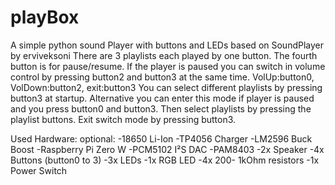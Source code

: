 # playBox
A simple python sound Player with buttons and LEDs based on SoundPlayer by erviveksoni
There are 3 playlists each played by one button. The fourth button is for pause/resume. 
If the player is paused you can switch in volume control by pressing button2 and button3 at the same time. VolUp:button0, VolDown:button2, exit:button3
You can select different playlists by pressing button3 at startup. Alternative you can enter this mode if player is paused and you press button0 and button3. Then select playlists by pressing the playlist buttons. Exit switch mode by pressing button3.

Used Hardware:
optional:
    -18650 Li-Ion
    -TP4056 Charger
    -LM2596 Buck Boost
-Raspberry Pi Zero W
-PCM5102 I²S DAC 
-PAM8403
-2x Speaker 
-4x Buttons (button0 to 3)
-3x LEDs 
-1x RGB LED
-4x 200- 1kOhm resistors
-1x Power Switch

